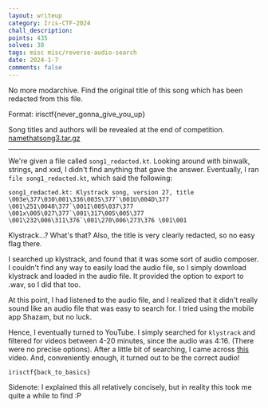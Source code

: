 ```yaml
---
layout: writeup
category: Iris-CTF-2024
chall_description:
points: 435
solves: 38
tags: misc misc/reverse-audio-search
date: 2024-1-7
comments: false
---
```


No more modarchive. Find the original title of this song which has been redacted from this file.  

Format: irisctf{never_gonna_give_you_up}  

Song titles and authors will be revealed at the end of competition.  
[namethatsong3.tar.gz](https://github.com/Nightxade/ctf-writeups/blob/master/assets/CTFs/Iris-CTF-2024/namethatsong3.tar.gz)    

---

We're given a file called `song1_redacted.kt`. Looking around with binwalk, strings, and xxd, I didn't find anything that gave the answer. Eventually, I ran `file song1_redacted.kt`, which said the following:  

```
song1_redacted.kt: Klystrack song, version 27, title \003e\377\030\001\336\003S\377`\001U\004D\377 \001\251\0048\377`\001I\005\037\377 \001x\005\027\377`\001\317\005\005\377 \001\232\006\311\376`\001\270\006\273\376 \001\001
```

Klystrack...? What's that? Also, the title is very clearly redacted, so no easy flag there.  

I searched up klystrack, and found that it was some sort of audio composer. I couldn't find any way to easily load the audio file, so I simply download klystrack and loaded in the audio file. It provided the option to export to .wav, so I did that too.  

At this point, I had listened to the audio file, and I realized that it didn't really sound like an audio file that was easy to search for. I tried using the mobile app Shazam, but no luck.  

Hence, I eventually turned to YouTube. I simply searched for `klystrack` and filtered for videos between 4-20 minutes, since the audio was 4:16. (There were no precise options). After a little bit of searching, I came across [this](https://www.youtube.com/watch?v=BTSfV-r_Qqc) video. And, conveniently enough, it turned out to be the correct audio!  

    irisctf{back_to_basics}

Sidenote: I explained this all relatively concisely, but in reality this took me quite a while to find :P
